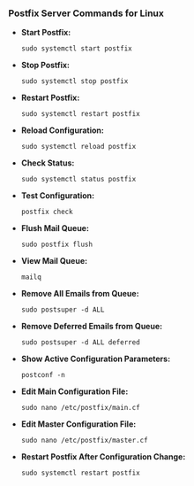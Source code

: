 ### Postfix Server Commands for Linux

- **Start Postfix:**
  ```shell
  sudo systemctl start postfix
  ```
- **Stop Postfix:**
  ```shell
  sudo systemctl stop postfix
  ```
- **Restart Postfix:**
  ```shell
  sudo systemctl restart postfix
  ```
- **Reload Configuration:**
  ```shell
  sudo systemctl reload postfix
  ```
- **Check Status:**
  ```shell
  sudo systemctl status postfix
  ```
- **Test Configuration:**
  ```shell
  postfix check
  ```
- **Flush Mail Queue:**
  ```shell
  sudo postfix flush
  ```
- **View Mail Queue:**
  ```shell
  mailq
  ```
- **Remove All Emails from Queue:**
  ```shell
  sudo postsuper -d ALL
  ```
- **Remove Deferred Emails from Queue:**
  ```shell
  sudo postsuper -d ALL deferred
  ```
- **Show Active Configuration Parameters:**
  ```shell
  postconf -n
  ```
- **Edit Main Configuration File:**
  ```shell
  sudo nano /etc/postfix/main.cf
  ```
- **Edit Master Configuration File:**
  ```shell
  sudo nano /etc/postfix/master.cf
  ```
- **Restart Postfix After Configuration Change:**
  ```shell
  sudo systemctl restart postfix
  ```

